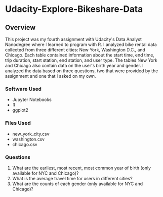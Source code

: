 # Udacity-Explore-Bikeshare-Data
## Overview
This project was my fourth assignment with Udacity's Data Analyst Nanodegree where I learned to program with R. I analyzed bike rental data collected from
three different cities: New York, Washington D.C., and Chicago. Each table contained information about the start time, end time, trip duration, start
station, end station, and user type. The tables New York and Chicago also contain data on the user's birth year and gender. I analyzed the data based on
three questions, two that were provided by the assignment and one that I asked on my own.

### Software Used
- Jupyter Notebooks
- R
- ggplot2

### Files Used
- new_york_city.csv
- washington.csv
- chicago.csv

### Questions
1. What are the earliest, most recent, most common year of birth (only available for NYC and Chicago)?
2. What is the average travel time for users in different cities?
3. What are the counts of each gender (only available for NYC and Chicago)?
